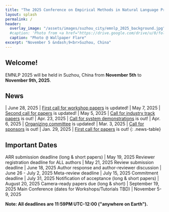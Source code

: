 ```yaml
---
title: "The 2025 Conference on Empirical Methods in Natural Language Processing"
layout: splash
permalink: /
header:
  overlay_image: "/assets/images/suzhou_city/emnlp_2025_background.jpg"
  #caption: 'Photo from <a href="https://drive.google.com/drive/u/0/folders/10XXSEjTNDmrwU0tqL58la1n3YlE-g4V8">EMNLP 2025 Website Image.png</a> '
  caption: "Photo @ Wallpaper Flare"
excerpt: "November 5 &ndash;9<br>Suzhou, China"
---
```


## Welcome!
EMNLP 2025 will be held in Suzhou, China from **November 5th** to **November 9th, 2025**.

## News

<style>
.news-table { font-size: .9em; table-layout: fixed; }
.news-table tr td:nth-child(1) { font-weight: bold; width: 10em; }
</style>
| June 28, 2025 | [First call for workshop papers](https://2025.emnlp.org/calls/workshops/) is updated!
| May 7, 2025 | [Second call for papers](https://2025.emnlp.org/calls/main_conference_papers/) is updated!
| May 5, 2025 | [Call for industry track papers](https://2025.emnlp.org/calls/industry_track) is out!
| Apr. 23, 2025 | [Call for system demonstrations](https://2025.emnlp.org/calls/demos) is out!
| Apr. 6, 2025 | [Organizing committee](https://2025.emnlp.org/organization/) is updated!
| Mar. 3, 2025 | [Call for sponsors](https://2025.emnlp.org/sponsors/) is out!
| Jan. 29, 2025 | [First call for papers](https://2025.emnlp.org/calls/main_conference_papers/) is out!
{: .news-table}


## Important Dates

ARR submission deadline (long & short papers) | May 19, 2025
Reviewer registration deadline for ALL authors | May 21, 2025
Review submission deadline | June 18, 2025
Author response and author-reviewer discussion | June 26 - July 2, 2025
Meta-review deadline | July 15, 2025
Commitment deadline | July 31, 2025
Notification of acceptance (long & short papers) | August 20, 2025
Camera-ready papers due (long & short) | September 19, 2025
Main Conference (dates for Workshops/Tutorials TBD) | November 5-9, 2025

**Note: All deadlines are 11:59PM UTC-12:00 ("anywhere on Earth").**